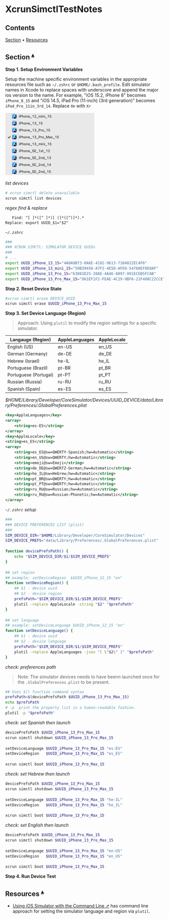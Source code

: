 # XcrunSimctlTestNotes

## Contents <a id="contents"></a>
[Section](#section-) •
[Resources](#resources-)

## Section <a id="section-"></a><sup>[▴](#contents)</sup>

**Step 1. Setup Environment Variables**

Setup the machine specific environment variables in the appropriate resources file such as `~/.zshrc` or `$HOME/.bash_profile`. Edit simulator names in Xcode to replace spaces with underscore and append the major ios version to the name. For example, "iOS 15.2, iPhone 8" becomes `iPhone_8_15` and "iOS 14.5, iPad Pro (11-inch) (3rd generation)" becomes `iPad_Pro_11in_3rd_14`. Replace `Xʀ` with `Xr`

![](XcrunSimctlTestNotes_files/SimulatorList.png)

_list devices_

``` sh
# xcrun simctl delete unavailable
xcrun simctl list devices
```

_regex find & replace_

``` regex
   Find: ^[ ]*([^ ]*)[ (]*([^)]*).*
Replace: export UUID_$1="$2"
```

_`~/.zshrc`_

``` sh
###
### XCRUN SIMCTL: SIMULATOR DEVICE UUIDs
###
# ...
export UUID_iPhone_13_15="4A0A9B73-0A6E-4182-9613-7184022EC4F6"
export UUID_iPhone_13_mini_15="59B39458-A7F2-4E5D-AFE8-54788EF8E8AF"
export UUID_iPhone_13_Pro_15="63081D25-20AE-4A46-8097-991ECEB5FCAB"
export UUID_iPhone_13_Pro_Max_15="D61EF1F2-FEAE-4C29-9BF6-21F408C22CCE"
```

**Step 2. Reset Device State**

``` sh
#xcrun simctl erase DEVICE_UUID
xcrun simctl erase $UUID_iPhone_13_Pro_Max_15
```

**Step 3. Set Device Language (Region)**

> Approach: Using `plutil` to modify the region settings for a specific simulator.

| Langauge (Region)     | AppleLanguages | AppleLocale |
|-----------------------|----------------|-------------|
| English (US)          | en-US          | en_US       |
| German (Germany)      | de-DE          | de_DE       |
| Hebrew (Israel)       | he-IL          | he_IL       |
| Portuguese (Brazil)   | pt-BR          | pt_BR       |
| Portuguese (Portugal) | pt-PT          | pt_PT       |
| Russian (Russia)      | ru-RU          | ru_RU       |
| Spanish (Spain)       | es-ES          | es_ES       |

_$HOME/Library/Developer/CoreSimulator/Devices/UUID_DEVICE/data/Library/Preferences/.GlobalPreferences.plist_

``` xml
<key>AppleLanguages</key>
<array>
    <string>es-ES</string>
</array>
<key>AppleLocale</key>
<string>es_ES</string>
<array>
    <string>es_ES@sw=QWERTY-Spanish;hw=Automatic</string>
    <string>en_US@sw=QWERTY;hw=Automatic</string>
    <string>emoji@sw=Emoji</string>
    <string>de_DE@sw=QWERTZ-German;hw=Automatic</string>
    <string>he_IL@sw=Hebrew;hw=Automatic</string>
    <string>pt_BR@sw=QWERTY;hw=Automatic</string>
    <string>pt_PT@sw=QWERTY;hw=Automatic</string>
    <string>ru_RU@sw=Russian;hw=Automatic</string>
    <string>ru_RU@sw=Russian-Phonetic;hw=Automatic</string>
</array>
```

_`~/.zshrc` setup_

``` sh
###
### DEVICE PREFERENCES LIST (plist)
###
SIM_DEVICE_DIR="$HOME/Library/Developer/CoreSimulator/Devices"
SIM_DEVICE_PREFS="data/Library/Preferences/.GlobalPreferences.plist"

function devicePrefsPath() {
    echo "$SIM_DEVICE_DIR/$1/$SIM_DEVICE_PREFS"
}

## set region
## example: setDeviceRegion  $UUID_iPhone_12_15 "en"
function setDeviceRegion() {
    ## $1 - device uuid
    ## $2 - device region
    prefsPath="$SIM_DEVICE_DIR/$1/$SIM_DEVICE_PREFS"
    plutil -replace AppleLocale -string "$2" "$prefsPath"
}

## set language
## example: setDeviceLanguage $UUID_iPhone_12_15 "en" 
function setDeviceLanguage() {
    ## $1 - device uuid
    ## $2 - device language
    prefsPath="$SIM_DEVICE_DIR/$1/$SIM_DEVICE_PREFS"
    plutil -replace AppleLanguages -json "[ \"$2\" ]" "$prefsPath" 
}
```

_check: preferences path_

> Note: The simulator devices needs to have beenn launched once for the `.GlobalPreferences.plist` to be present.

``` sh
## Uses $() function command syntax
prefsPath=$(devicePrefsPath $UUID_iPhone_13_Pro_Max_15)  
echo $prefsPath
# -p  print the property list in a human-readable fashion.
plutil -p "$prefsPath"
```

_check: set Spanish then launch_

``` sh
devicePrefsPath $UUID_iPhone_13_Pro_Max_15
xcrun simctl shutdown $UUID_iPhone_13_Pro_Max_15

setDeviceLanguage $UUID_iPhone_13_Pro_Max_15 "es-ES"
setDeviceRegion   $UUID_iPhone_13_Pro_Max_15 "es_ES"

xcrun simctl boot $UUID_iPhone_13_Pro_Max_15
```

_check: set Hebrew then launch_

``` sh
devicePrefsPath $UUID_iPhone_13_Pro_Max_15
xcrun simctl shutdown $UUID_iPhone_13_Pro_Max_15

setDeviceLanguage $UUID_iPhone_13_Pro_Max_15 "he-IL"
setDeviceRegion   $UUID_iPhone_13_Pro_Max_15 "he_IL"

xcrun simctl boot $UUID_iPhone_13_Pro_Max_15
```

_check: set English then launch_

``` sh
devicePrefsPath $UUID_iPhone_13_Pro_Max_15
xcrun simctl shutdown $UUID_iPhone_13_Pro_Max_15

setDeviceLanguage $UUID_iPhone_13_Pro_Max_15 "en-US"
setDeviceRegion   $UUID_iPhone_13_Pro_Max_15 "en_US"

xcrun simctl boot $UUID_iPhone_13_Pro_Max_15
```

**Step 4. Run Device Test**

## Resources <a id="resources-"></a><sup>[▴](#contents)</sup>

* [Using iOS Simulator with the Command Line ⇗](https://notificare.com/blog/2020/05/22/Using-iOS-Simulator-with-the-Command-Line/) has command line approach for setting the simulator language and region via `plutil`.
